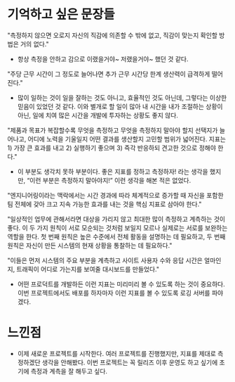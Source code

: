 # 기억하고 싶은 문장들

"측정하지 않으면 오로지 자신의 직감에 의존할 수 밖에 없고, 직감이 맞는지 확인할 방법은 거의 없다."

- 항상 측정을 안하고 감으로 이랬을거야~ 저랬을거야~ 했던 것 같다.


"주당 근무 시간이 그 정도로 늘어나면 추가 근무 시간당 한계 생산력이 급격하게 떨어진다."

- 많이 일하는 것이 일을 잘하는 것도 아니고, 효율적인 것도 아닌데, 그렇다는 이상한 믿음이 있었던 것 같다. 이와 별개로 할 일이 많아 내 시간을 내가 조절하는 상황이 아닌, 일에 치여 많은 시간을 개발에 투자하는 상황도 좋지 않다.

"제품과 목표가 복잡할수록 무엇을 측정하고 무엇을 측정하지 말아야 할지 선택지가 늘어나고, 어디에 노력을 기울일지 어떤 결과를 생산할지 고민할 범위가 넓어진다. 지표는 1) 가장 큰 효과를 내고 2) 실행하기 좋으며 3) 즉각 반응하되 견고한 것으로 정해야 한다."

- 이 부분도 생각치 못하 부분이다. 좋은 지표를 정하고 측정하자! 라는 생각을 했지만, “이런 부분은 측정하지 말아야지!” 이런 생각을 해본 적은 없었다.

"엔지니어링이라는 맥락에서는 시간 경과에 따라 체계적으로 증가할 때 자신을 포함한 팀 전체에 갖아 크고 지속 가능한 효과를 내는 것을 핵심 지표로 삼아야 한다."

"일상적인 업무에 관해서라면 대상을 가리지 않고 최대한 많이 측정하고 계측하는 것이 좋다. 이 두 가지 원칙이 서로 모순되는 것처럼 보일지 모르나 실제로는 서로를 보완하는 역할을 한다. 첫 번째 원칙은 높은 수준에서 전체 활동을 설명하는 데 필요하고, 두 번째 원칙은 자신이 만든 시스템의 현재 상황을 통찰하는 데 필요하다."

"이들은 먼저 시스템의 주요 부분을 계측하고 사이트 사용자 수와 응답 시간은 얼마인지, 트래픽이 어디로 가는지를 보여줄 대시보드를 만들었다."

- 어떤 프로덕트를 개발하든 이런 지표는 미리미리 볼 수 있도록 하는 것이 중요하다. 이번 프로젝트에서도 배포를 하자마자 이런 지표를 볼 수 있도록 로깅 서버를 파야겠다.

# 느낀점

- 이제 새로운 프로젝트를 시작한다. 여러 프로젝트를 진행했지만, 지표를 제대로 측정하겠단 생각을 안해봤다. 이번 프로젝트는 꼭 릴리즈 이후 운영도 하고 싶기에 초기에 측정과 계측을 잘 해두고 싶다.

